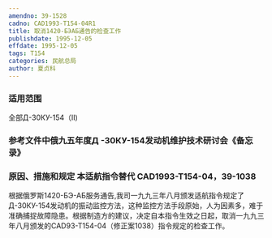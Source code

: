```yaml
---
amendno: 39-1528
cadno: CAD1993-T154-04R1
title: 取消1420-БЭАБ通告的检查工作
publishdate: 1995-12-05
effdate: 1995-12-05
tags: T154
categories: 民航总局
author: 夏贞科
---
```


### 适用范围 
全部Д-30КУ-154（Ⅱ)

### 参考文件中俄九五年度Д -30КУ-154发动机维护技术研讨会《备忘录》

### 原因、措施和规定 本适航指令替代 CAD1993-T154-04，39-1038
根据俄罗斯1420-БЭ-АБ服务通告,我司一九九三年八月颁发适航指令规定了 Д-30КУ-154发动机的振动监控方法，这种监控方法手段原始，人为因素多，难于准确捕捉故障隐患。根据制造方的建议，决定自本指令生效之日起，取消一九九三年八月颁发的CAD93-T154-04（修正案1038）指令规定的检查工作。
